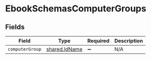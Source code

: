 # EbookSchemasComputerGroups


## Fields

| Field                                          | Type                                           | Required                                       | Description                                    |
| ---------------------------------------------- | ---------------------------------------------- | ---------------------------------------------- | ---------------------------------------------- |
| `computerGroup`                                | [shared.IdName](../../models/shared/idname.md) | :heavy_minus_sign:                             | N/A                                            |